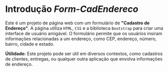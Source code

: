 # Introdução _Form-CadEndereco_

Este é um projeto de página web com um formulário de **"Cadastro de Endereço"**. A página utiliza ``HTML``, ``CSS`` e a biblioteca ``Bootstrap`` para criar uma interface de usuário amigável. O formulário permite que os usuários insiram informações relacionadas a um endereço, como CEP, endereço, número, bairro, cidade e estado.



**Útilidade:** Este projeto pode ser útil em diversos contextos, como cadastros de clientes, entregas, ou qualquer outra aplicação que envolva informações de endereço.